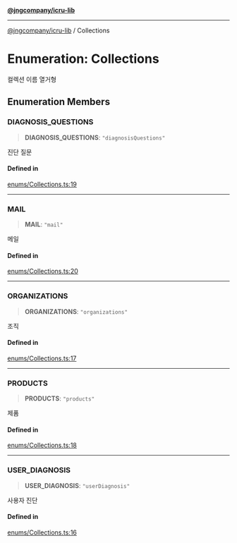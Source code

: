 [**@jngcompany/icru-lib**](../README.md)

***

[@jngcompany/icru-lib](../globals.md) / Collections

# Enumeration: Collections

컬렉션 이름 열거형

## Enumeration Members

### DIAGNOSIS\_QUESTIONS

> **DIAGNOSIS\_QUESTIONS**: `"diagnosisQuestions"`

진단 질문

#### Defined in

[enums/Collections.ts:19](https://github.com/jngcompany/icru-lib/blob/761e262af29fb19aea42bf1fcdb824ee624d8160/src/enums/Collections.ts#L19)

***

### MAIL

> **MAIL**: `"mail"`

메일

#### Defined in

[enums/Collections.ts:20](https://github.com/jngcompany/icru-lib/blob/761e262af29fb19aea42bf1fcdb824ee624d8160/src/enums/Collections.ts#L20)

***

### ORGANIZATIONS

> **ORGANIZATIONS**: `"organizations"`

조직

#### Defined in

[enums/Collections.ts:17](https://github.com/jngcompany/icru-lib/blob/761e262af29fb19aea42bf1fcdb824ee624d8160/src/enums/Collections.ts#L17)

***

### PRODUCTS

> **PRODUCTS**: `"products"`

제품

#### Defined in

[enums/Collections.ts:18](https://github.com/jngcompany/icru-lib/blob/761e262af29fb19aea42bf1fcdb824ee624d8160/src/enums/Collections.ts#L18)

***

### USER\_DIAGNOSIS

> **USER\_DIAGNOSIS**: `"userDiagnosis"`

사용자 진단

#### Defined in

[enums/Collections.ts:16](https://github.com/jngcompany/icru-lib/blob/761e262af29fb19aea42bf1fcdb824ee624d8160/src/enums/Collections.ts#L16)

